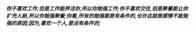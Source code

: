 ***你不喜欢工作,但是工作能养活你,所以你勉强工作;你不喜欢交往,但是聚餐能让你扩充人脉,所以你勉强聚餐;你看,所有的勉强都是有条件的,也许这就是感情不能勉强的原因;因为,喜欢一个人,是没有条件的;***